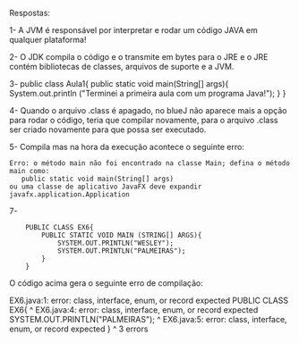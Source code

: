 Respostas:


1- A JVM é responsável por interpretar e rodar um código JAVA em qualquer plataforma!


2- O JDK compila o código e o transmite em bytes para o JRE e o JRE contém bibliotecas de classes, arquivos de suporte e a JVM. 


3-     public class Aula1{
        public static void main(String[] args){
            System.out.println ("Terminei a primeira aula com um programa Java!");
            }
        }

    
4- Quando o arquivo .class é apagado, no blueJ não aparece mais a opção para rodar o código, teria que compilar novamente, para o arquivo .class ser         criado novamente para que possa ser executado.


5- Compila mas na hora da execução acontece o seguinte erro:

    Erro: o método main não foi encontrado na classe Main; defina o método main como:
       public static void main(String[] args)
    ou uma classe de aplicativo JavaFX deve expandir javafx.application.Application
7-

        PUBLIC CLASS EX6{
            PUBLIC STATIC VOID MAIN (STRING[] ARGS){
                SYSTEM.OUT.PRINTLN("WESLEY");
                SYSTEM.OUT.PRINTLN("PALMEIRAS");
            }
        }


O código acima gera o seguinte erro de compilação:


EX6.java:1: error: class, interface, enum, or record expected
PUBLIC CLASS EX6{
^
EX6.java:4: error: class, interface, enum, or record expected
        SYSTEM.OUT.PRINTLN("PALMEIRAS");
        ^
EX6.java:5: error: class, interface, enum, or record expected
    }
    ^
3 errors
